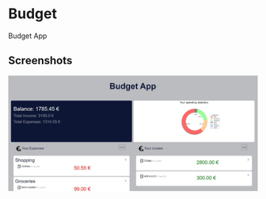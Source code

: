 # Budget
Budget App

Screenshots  
------------

  ![alt text](https://github.com/GretaRob/Budget/blob/master/Screenshot.JPG)

